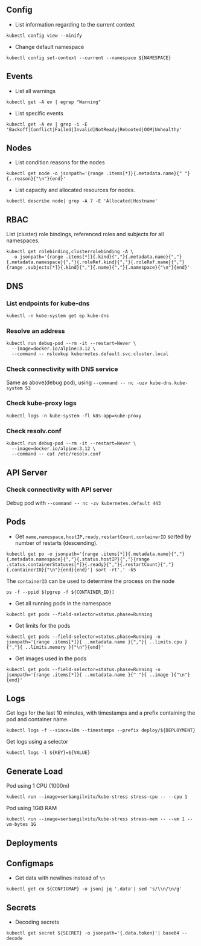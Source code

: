 ## Config
* List information regarding to the current context
```
kubectl config view --minify
```

* Change default namespace
```
kubectl config set-context --current --namespace ${NAMESPACE}
```

## Events
* List all warnings
```
kubectl get -A ev | egrep "Warning"
```

* List specific events
```
kubectl get -A ev | grep -i -E 'Backoff|Conflict|Failed|Invalid|NotReady|Rebooted|OOM|Unhealthy'
```

## Nodes
* List condition reasons for the nodes
```
kubectl get node -o jsonpath='{range .items[*]}{.metadata.name}{" "}{..reason}{"\n"}{end}'
```

* List capacity and allocated resources for nodes.
```
kubectl describe node| grep -A 7 -E 'Allocated|Hostname'
```

## RBAC
List (cluster) role bindings, referenced roles and subjects for all namespaces.
```
kubectl get rolebinding,clusterrolebinding -A \
  -o jsonpath='{range .items[*]}{.kind}{","}{.metadata.name}{","}{.metadata.namespace}{","}{.roleRef.kind}{","}{.roleRef.name}{","}{range .subjects[*]}{.kind}{","}{.name}{","}{.namespace}{"\n"}{end}'
```

## DNS
### List endpoints for kube-dns
```
kubectl -n kube-system get ep kube-dns
```
### Resolve an address
```
kubectl run debug-pod --rm -it --restart=Never \
  --image=docker.io/alpine:3.12 \
  --command -- nslookup kubernetes.default.svc.cluster.local
```
### Check connectivity with DNS service
Same as above(debug pod), using `--command -- nc -uzv kube-dns.kube-system 53`

### Check kube-proxy logs
```
kubectl logs -n kube-system -fl k8s-app=kube-proxy
```

### Check resolv.conf
```
kubectl run debug-pod --rm -it --restart=Never \
  --image=docker.io/alpine:3.12 \
  --command -- cat /etc/resolv.conf
```

## API Server
### Check connectivity with API server
Debug pod with `--command -- nc -zv kubernetes.default 443`

## Pods

* Get `name,namespace,hostIP,ready,restartCount,containerID` sorted by number of restarts (descending).
```
kubectl get po -o jsonpath='{range .items[*]}{.metadata.name}{","}{.metadata.namespace}{","}{.status.hostIP}{","}{range .status.containerStatuses[*]}{.ready}{","}{.restartCount}{","}{.containerID}{"\n"}{end}{end}'| sort -rt',' -k5
```
The `containerID` can be used to determine the process on the node
```
ps -f --ppid $(pgrep -f ${CONTAINER_ID})
```

* Get all running pods in the namespace
```
kubectl get pods --field-selector=status.phase=Running
```

* Get limits for the pods
```
kubectl get pods --field-selector=status.phase=Running -o jsonpath='{range .items[*]}{ ..metadata.name }{","}{ ..limits.cpu }{","}{ ..limits.memory }{"\n"}{end}'
```

* Get images used in the pods
```
kubectl get pods --field-selector=status.phase=Running -o jsonpath='{range .items[*]}{ ..metadata.name }{" "}{ ..image }{"\n"}{end}'
```

## Logs
Get logs for the last 10 minutes, with timestamps and a prefix containing the pod and container name.
```
kubectl logs -f --since=10m --timestamps --prefix deploy/${DEPLOYMENT}
```

Get logs using a selector
```
kubectl logs -l ${KEY}=${VALUE}
```

## Generate Load
Pod using 1 CPU (1000m)
```
kubectl run --image=serbangilvitu/kube-stress stress-cpu -- --cpu 1
```

Pod using 1GiB RAM
```
kubectl run --image=serbangilvitu/kube-stress stress-mem -- --vm 1 --vm-bytes 1G
```

## Deployments
### 

## Configmaps
* Get data with newlines instead of `\n`
```
kubectl get cm ${CONFIGMAP} -o json| jq '.data'| sed 's/\\n/\n/g'
```

## Secrets
* Decoding secrets
```
kubectl get secret ${SECRET} -o jsonpath='{.data.token}'| base64 --decode
```